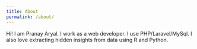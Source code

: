 ```yaml
---
title: About
permalink: /about/
---
```


Hi! I am Pranay Aryal. I work as a web developer. I use PHP/Laravel/MySql. I also love extracting hidden insights from data using R and Python.
